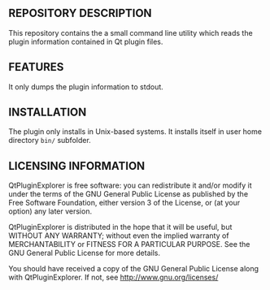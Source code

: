 REPOSITORY DESCRIPTION
----------------------

This repository contains the a small command line utility which reads the
plugin information contained in Qt plugin files. 

FEATURES
--------

It only dumps the plugin information to stdout.

INSTALLATION
------------

The plugin only installs in Unix-based systems.
It installs itself in user home directory `bin/` subfolder.

LICENSING INFORMATION
---------------------

QtPluginExplorer is free software: you can redistribute it and/or modify
it under the terms of the GNU General Public License as published by
the Free Software Foundation, either version 3 of the License, or
(at your option) any later version.

QtPluginExplorer is distributed in the hope that it will be useful,
but WITHOUT ANY WARRANTY; without even the implied warranty of
MERCHANTABILITY or FITNESS FOR A PARTICULAR PURPOSE. See the
GNU General Public License for more details.

You should have received a copy of the GNU General Public License
along with QtPluginExplorer. If not, see http://www.gnu.org/licenses/
